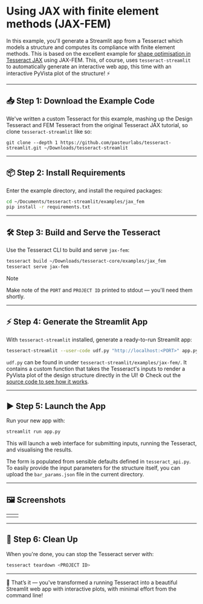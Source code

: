 # Using JAX with finite element methods (JAX-FEM)

In this example, you'll generate a Streamlit app from a Tesseract which models a structure and computes its compliance with finite element methods.
This is based on the excellent example for [shape optimisation in Tesseract JAX](https://docs.pasteurlabs.ai/projects/tesseract-jax/latest/examples/fem-shapeopt/demo.html) using JAX-FEM.
This, of course, uses `tesseract-streamlit` to automatically generate an interactive web app, this time with an interactive PyVista plot of the structure! ⚡

---

## 📥 Step 1: Download the Example Code

We've written a custom Tesseract for this example, mashing up the Design Tesseract and FEM Tesseract from the original Tesseract JAX tutorial, so clone `tesseract-streamlit` like so:

```shell
git clone --depth 1 https://github.com/pasteurlabs/tesseract-streamlit.git ~/Downloads/tesseract-streamlit
```

---

## 📦 Step 2: Install Requirements

Enter the example directory, and install the required packages:

```bash
cd ~/Documents/tesseract-streamlit/examples/jax_fem
pip install -r requirements.txt
```

---

## 🛠️ Step 3: Build and Serve the Tesseract

Use the Tesseract CLI to build and serve `jax-fem`:

```bash
tesseract build ~/Downloads/tesseract-core/examples/jax_fem
tesseract serve jax-fem
```

> [!NOTE]
> Make note of the `PORT` and `PROJECT ID` printed to stdout — you'll need them shortly.

---

## ⚡ Step 4: Generate the Streamlit App

With `tesseract-streamlit` installed, generate a ready-to-run Streamlit app:

```bash
tesseract-streamlit --user-code udf.py "http://localhost:<PORT>" app.py
```

`udf.py` can be found in under `tesseract-streamlit/examples/jax-fem/`.
It contains a custom function that takes the Tesseract's inputs to render a PyVista plot of the design structure directly in the UI! ⚙️
Check out the [source code to see how it works](https://github.com/pasteurlabs/tesseract-streamlit/examples/jax_fem/udf.py).

---

## ▶️ Step 5: Launch the App

Run your new app with:

```bash
streamlit run app.py
```

This will launch a web interface for submitting inputs, running the Tesseract, and visualising the results.

The form is populated from sensible defaults defined in `tesseract_api.py`.
To easily provide the input parameters for the structure itself, you can upload the `bar_params.json` file in the current directory.

---

## 🖼️ Screenshots


|     |     |
| --- | --- |
|     |     |

---

## 🧹 Step 6: Clean Up

When you're done, you can stop the Tesseract server with:

```bash
tesseract teardown <PROJECT ID>
```

---

🎉 That’s it — you've transformed a running Tesseract into a beautiful Streamlit web app with interactive plots, with minimal effort from the command line!
